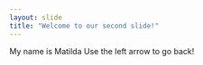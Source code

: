 ```yaml
---
layout: slide
title: "Welcome to our second slide!"
---
```

My name is Matilda
Use the left arrow to go back!
